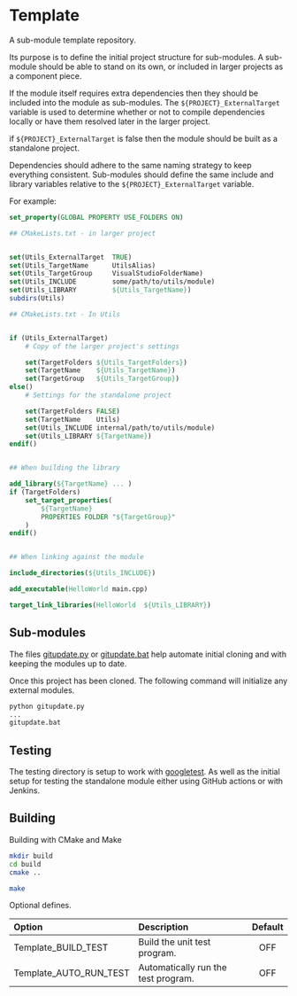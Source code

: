 # Template

A sub-module template repository.

Its purpose is to define the initial project structure for sub-modules. A sub-module should be able to stand on its own, or included in larger projects as a component piece.

If the module itself requires extra dependencies then they should be included into the module as sub-modules. The `${PROJECT}_ExternalTarget` variable is used to determine whether or not to compile dependencies locally or have them resolved later in the larger project.

if `${PROJECT}_ExternalTarget` is false then the module should be built as a standalone project.

Dependencies should adhere to the same naming strategy to keep everything consistent. Sub-modules should define the same include and library variables relative to the `${PROJECT}_ExternalTarget` variable.

For example:

```cmake
set_property(GLOBAL PROPERTY USE_FOLDERS ON)

## CMakeLists.txt - in larger project


set(Utils_ExternalTarget  TRUE)
set(Utils_TargetName      UtilsAlias)
set(Utils_TargetGroup     VisualStudioFolderName)
set(Utils_INCLUDE         some/path/to/utils/module)
set(Utils_LIBRARY         ${Utils_TargetName})
subdirs(Utils)

## CMakeLists.txt - In Utils


if (Utils_ExternalTarget)
    # Copy of the larger project's settings

    set(TargetFolders ${Utils_TargetFolders})
    set(TargetName    ${Utils_TargetName})
    set(TargetGroup   ${Utils_TargetGroup})
else()
    # Settings for the standalone project

    set(TargetFolders FALSE)
    set(TargetName    Utils)
    set(Utils_INCLUDE internal/path/to/utils/module)
    set(Utils_LIBRARY ${TargetName})
endif()


## When building the library 

add_library(${TargetName} ... )
if (TargetFolders)
    set_target_properties(
        ${TargetName} 
        PROPERTIES FOLDER "${TargetGroup}"
    )
endif()


## When linking against the module

include_directories(${Utils_INCLUDE})

add_executable(HelloWorld main.cpp)

target_link_libraries(HelloWorld  ${Utils_LIBRARY})
```

## Sub-modules

The files [gitupdate.py](gitupdate.py) or [gitupdate.bat](gitupdate.bat) help automate initial cloning and with keeping the modules up to date.

Once this project has been cloned. The following command will initialize any external modules.

```txt
python gitupdate.py 
...
gitupdate.bat 
```

## Testing

The testing directory is setup to work with [googletest](https://github.com/google/googletest). As well as the initial setup for testing the standalone module either using GitHub actions or with Jenkins.

## Building

Building with CMake and Make

```sh
mkdir build
cd build
cmake ..

make
```

Optional defines.

| Option                 | Description                         | Default |
|:-----------------------|:------------------------------------|:-------:|
| Template_BUILD_TEST    | Build the unit test program.        |   OFF   |
| Template_AUTO_RUN_TEST | Automatically run the test program. |   OFF   |
